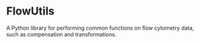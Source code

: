 # FlowUtils

A Python library for performing common functions on flow cytometry data, such as compensation and transformations.
